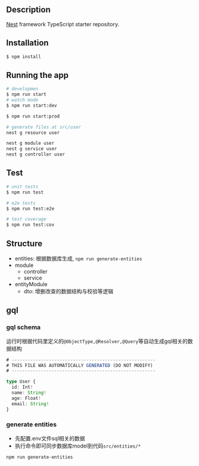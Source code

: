 
## Description

[Nest](https://github.com/nestjs/nest) framework TypeScript starter repository.

## Installation

```bash
$ npm install
```

## Running the app

```bash
# developmen
$ npm run start
# watch mode
$ npm run start:dev

$ npm run start:prod
```


```bash
# generate files at src/user
nest g resource user

nest g module user
nest g service user
nest g controller user
```

## Test

```bash
# unit tests
$ npm run test

# e2e tests
$ npm run test:e2e

# test coverage
$ npm run test:cov
```


## Structure
* entities: 根据数据库生成, `npm run generate-entities`
* module
  * controller
  * service
* entityModule
  * dto: 增删改查的数据结构与校验等逻辑


## gql
### gql schema
运行时根据代码里定义的`@ObjectType,@Resolver,@Query`等自动生成gql相关的数据结构
```ts
# ------------------------------------------------------
# THIS FILE WAS AUTOMATICALLY GENERATED (DO NOT MODIFY)
# ------------------------------------------------------

type User {
  id: Int!
  name: String!
  age: Float!
  email: String!
}
```

### generate entities
* 先配置.env文件sql相关的数据
* 执行命令即可同步数据库model到代码`src/entities/*`
```bash
npm run generate-entities
```

